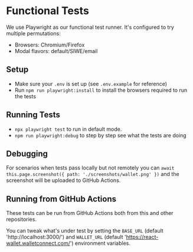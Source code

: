 # Functional Tests

We use Playwright as our functional test runner. It's configured to try multiple permutations:

- Browsers: Chromium/Firefox
- Modal flavors: default/SIWE/email

## Setup

- Make sure your `.env` is set up (see `.env.example` for reference)
- Run `npm run playwright:install` to install the browsers required to run the tests

## Running Tests

- `npx playwright test` to run in default mode.
- `npm run playwright:debug` to step by step see what the tests are doing

## Debugging

For scenarios when tests pass locally but not remotely you can `await this.page.screenshot({ path: './screenshots/wallet.png' })` and the screenshot will be uploaded to GitHub Actions.

## Running from GitHub Actions

These tests can be run from GitHub Actions both from this and other repositories.

You can tweak what's under test by setting the `BASE_URL` (default 'http://localhost:3000/') and `WALLET_URL` (default 'https://react-wallet.walletconnect.com/') environment variables.

